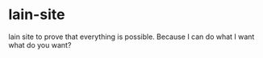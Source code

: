 lain-site
=========

lain site to prove that everything is possible.
Because I can do what I want
what do you want?